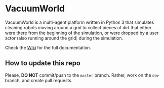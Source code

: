 # VacuumWorld

VacuumWorld is a multi-agent platform written in Python 3 that simulates cleaning robots moving around a grid to collect pieces of dirt that either were there from the beginning of the simulation, or were dropped by a user actor (also running around the grid) during the simulation.

Check the [Wiki](https://github.com/dicelab-rhul/vacuumworld/wiki) for the full documentation.

## How to update this repo

Please, **DO NOT** commit/push to the `master` branch. Rather, work on the `dev` branch, and create pull requests.
